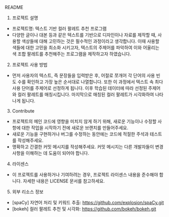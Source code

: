 README

1. 프로젝트 설명
- 프로젝트명: 텍스트 기반 컬러 팔레트 추천 프로그램
- 다양한 글이나 대본 등과 같은 텍스트를 기반으로 디자인이나 자료를 제작할 때, 사용할 색상들에 대해 고민하는 것은 필수적인 과정이라고 생각합니다. 이때 사용할 색들에 대한 고민을 최소화 시키고자, 텍스트의 주제어를 파악하여 이와 어울리는 색 조합 팔레트를 추천해주는 프로그램을 제작하고자 하였습니다.

2. 프로젝트 사용 방법
- 먼저 사용자의 텍스트, 즉 문장들을 입력받은 후, 어절로 쪼개어 각 단어의 사용 빈도 수를 확인하고 가장 높은 순서대로 나열합니다. 또한 이 과정에서 텍스트 속 최다 사용 단어를 주제어로 선정하게 됩니다. 이후 학습된 데이터에 따라 선정된 주제어와 컬러 팔레트를 매칭시킵니다. 마지막으로 매칭된 컬러 팔레트가 시각화하여 나타나게 됩니다.

3. Contribute
- 프로젝트의 메인 코드에 영향을 미치지 않게 하기 위해, 새로운 기능이나 수정할 사항에 대한 작업을 시작하기 전에 새로운 브랜치를 만들어주세요. 
- 새로운 기능을 구현하거나 버그를 수정하는 동안에는 코드에 적절한 주석과 테스트를 작성해주세요.
- 명확하고 간결한 커밋 메시지를 작성해주세요. 커밋 메시지는 다른 개발자들이 변경 사항을 이해하는 데 도움이 되어야 합니다.

4. 라이센스
- 이 프로젝트를 사용하거나 기여하려는 경우, 프로젝트 라이센스 내용을 준수해야 합니다. 자세한 내용은 LICENSE 문서를 참고하세요.

5. 외부 리소스 정보
- [spaCy] 자연어 처리 및 키워드 추출: https://github.com/explosion/spaCy.git 
- [bokeh] 컬러 팔레트 추천 및 시각화: https://github.com/bokeh/bokeh.git 
